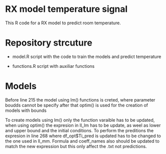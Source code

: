 # RX model temperature signal
This R code for a RX model to predict room temperature.

# Repository strcuture

- model.R script with the code to train the models and predict temperature

- functions.R script with auxiliar functions

# Models
Before line 215 the model using lm() functions is creted, where parameter boudds cannot be specify after that optim() is used for the creation of models with bounds

To create models using lm() only the function varaible has to be updated, when using optim() the expresion in ll_lm has to be update, as weel as lower and upper bound and the initial conditions. To perform the preditions the expresion in line 268 where df_opt$Ti_pred is updated has to be changed to the one used in ll_mm. Formula and coeff_names also should be updated to match the new expression but this only affect the .txt not predictions.  
